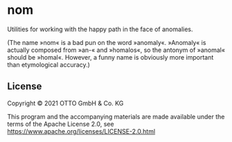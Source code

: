 # nom

Utilities for working with the happy path in the face of anomalies.

(The name »nom« is a bad pun on the word »anomaly«.  »Anomaly« is actually
composed from »an-« and »homalos«, so the antonym of »anomal« should be »homal«.
However, a funny name is obviously more important than etymological accuracy.)

## License

Copyright © 2021 OTTO GmbH & Co. KG

This program and the accompanying materials are made available under the terms
of the Apache License 2.0, see https://www.apache.org/licenses/LICENSE-2.0.html

